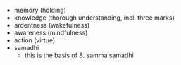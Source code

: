 - memory (holding)
- knowledge (thorough understanding, incl. three marks)
- ardentness (wakefulness)
- awareness (mindfulness)
- action (virtue)
- samadhi
	- this is the basis of 8. samma samadhi